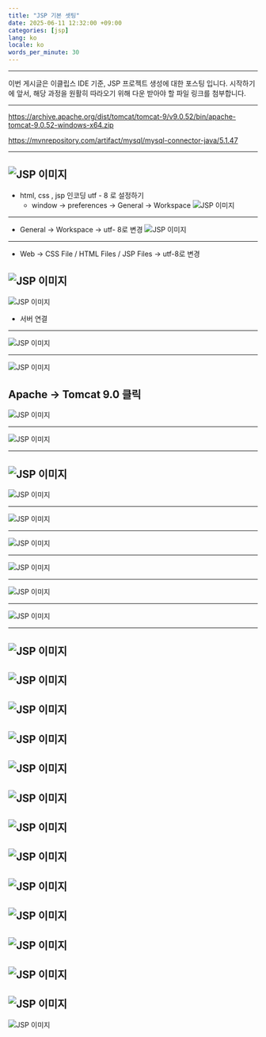 ```yaml
---
title: "JSP 기본 셋팅"
date: 2025-06-11 12:32:00 +09:00
categories: [jsp]
lang: ko
locale: ko
words_per_minute: 30
---
```

-----

이번 게시글은 이클립스 IDE 기준, JSP 프로젝트 생성에 대한 포스팅 입니다. 시작하기에 앞서, 해당 과정을 원활히 따라오기 위해 다운 받아야 할 파일 링크를 첨부합니다.

-----

https://archive.apache.org/dist/tomcat/tomcat-9/v9.0.52/bin/apache-tomcat-9.0.52-windows-x64.zip

https://mvnrepository.com/artifact/mysql/mysql-connector-java/5.1.47 

-----

![JSP 이미지](/assets/images/jsp/image.png)
-----

- html, css , jsp 인코딩 utf - 8 로 설정하기
    - window → preferences → General → Workspace
![JSP 이미지](/assets/images/jsp/image2.png)
-----

* General → Workspace → utf- 8로 변경
![JSP 이미지](/assets/images/jsp/image3.png)
-----
* Web → CSS File / HTML Files / JSP Files → utf-8로 변경

![JSP 이미지](/assets/images/jsp/image4.png)
-----
![JSP 이미지](/assets/images/jsp/image5.png)
* 서버 연결

-----
![JSP 이미지](/assets/images/jsp/image6.png)

-----
![JSP 이미지](/assets/images/jsp/image7.png)

Apache → Tomcat 9.0 클릭
-----
![JSP 이미지](/assets/images/jsp/image8.png)


-----
![JSP 이미지](/assets/images/jsp/image9.png)


-----
![JSP 이미지](/assets/images/jsp/image10.png)
-----
![JSP 이미지](/assets/images/jsp/image11.png)


-----
![JSP 이미지](/assets/images/jsp/image12.png)


-----
![JSP 이미지](/assets/images/jsp/image13.png)


-----
![JSP 이미지](/assets/images/jsp/image14.png)


-----
![JSP 이미지](/assets/images/jsp/image15.png)

-----
![JSP 이미지](/assets/images/jsp/image16.png)

-----    
![JSP 이미지](/assets/images/jsp/image17.png)
-----  
![JSP 이미지](/assets/images/jsp/image18.png)
-----  
![JSP 이미지](/assets/images/jsp/image19.png)
-----  
![JSP 이미지](/assets/images/jsp/image20.png)
-----  
![JSP 이미지](/assets/images/jsp/image21.png)
-----  
![JSP 이미지](/assets/images/jsp/image22.png)
-----  
![JSP 이미지](/assets/images/jsp/image23.png)
-----  
![JSP 이미지](/assets/images/jsp/image24.png)
-----  
![JSP 이미지](/assets/images/jsp/image25.png)
-----  
![JSP 이미지](/assets/images/jsp/image26.png)
-----  
![JSP 이미지](/assets/images/jsp/image27.png)
-----  
![JSP 이미지](/assets/images/jsp/image28.png)
-----  
![JSP 이미지](/assets/images/jsp/image29.png)
-----  
![JSP 이미지](/assets/images/jsp/image30.png)